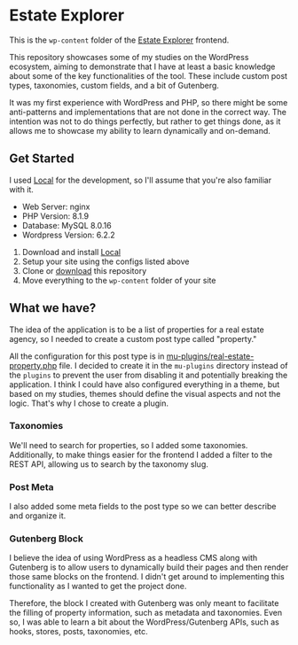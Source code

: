 # Estate Explorer

This is the `wp-content` folder of the [Estate Explorer](https://github.com/luizeboli/estate-explorer) frontend. 

This repository showcases some of my studies on the WordPress ecosystem, aiming to demonstrate that I have at least a basic knowledge about some of the key functionalities of the tool. These include custom post types, taxonomies, custom fields, and a bit of Gutenberg.

It was my first experience with WordPress and PHP, so there might be some anti-patterns and implementations that are not done in the correct way. The intention was not to do things perfectly, but rather to get things done, as it allows me to showcase my ability to learn dynamically and on-demand.

## Get Started

I used [Local](https://localwp.com/) for the development, so I'll assume that you're also familiar with it.

- Web Server: nginx
- PHP Version: 8.1.9
- Database: MySQL 8.0.16
- Wordpress Version: 6.2.2

1. Download and install [Local](https://localwp.com/)
2. Setup your site using the configs listed above
3. Clone or [download](https://github.com/luizeboli/wordpress-study/archive/refs/heads/main.zip) this repository
4. Move everything to the `wp-content` folder of your site

## What we have?

The idea of the application is to be a list of properties for a real estate agency, so I needed to create a custom post type called "property."

All the configuration for this post type is in [mu-plugins/real-estate-property.php](./mu-plugins/real-estate-property.php) file. I decided to create it in the `mu-plugins` directory instead of the `plugins` to prevent the user from disabling it and potentially breaking the application. I think I could have also configured everything in a theme, but based on my studies, themes should define the visual aspects and not the logic. That's why I chose to create a plugin.

### Taxonomies

We'll need to search for properties, so I added some taxonomies. Additionally, to make things easier for the frontend I added a filter to the REST API, allowing us to search by the taxonomy slug.

### Post Meta

I also added some meta fields to the post type so we can better describe and organize it.

### Gutenberg Block

I believe the idea of using WordPress as a headless CMS along with Gutenberg is to allow users to dynamically build their pages and then render those same blocks on the frontend. I didn't get around to implementing this functionality as I wanted to get the project done.

Therefore, the block I created with Gutenberg was only meant to facilitate the filling of property information, such as metadata and taxonomies. Even so, I was able to learn a bit about the WordPress/Gutenberg APIs, such as hooks, stores, posts, taxonomies, etc.